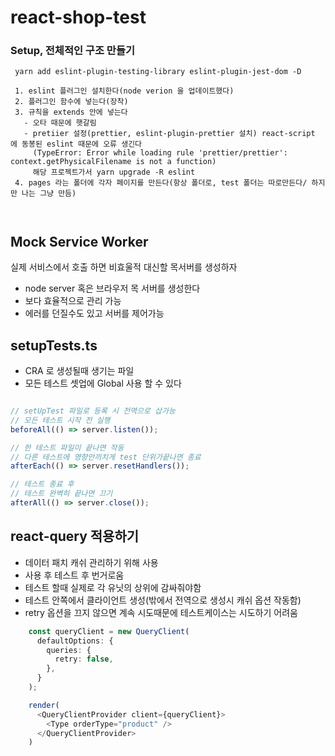 # react-shop-test

                         
### Setup, 전체적인 구조 만들기

```
 yarn add eslint-plugin-testing-library eslint-plugin-jest-dom -D
 
 1. eslint 플러그인 설치한다(node verion 을 업데이트했다)
 2. 플러그인 함수에 넣는다(장착)
 3. 규칙을 extends 안에 넣는다
   - 오타 때문에 햇갈림
   - pretiier 설정(prettier, eslint-plugin-prettier 설치) react-script 에 동봉된 eslint 때문에 오류 생긴다
     (TypeError: Error while loading rule 'prettier/prettier': context.getPhysicalFilename is not a function)
     해당 프로젝트가서 yarn upgrade -R eslint 
 4. pages 라는 폴더에 각자 페이지를 만든다(항상 폴더로, test 폴더는 따로만든다/ 하지만 나는 그냥 만듬)   
 
 
```

## Mock Service Worker
실제 서비스에서 호출 하면 비효울적
대신할 목서버를 생성하자
- node server 혹은 브라우저 목 서버를 생성한다
- 보다 효율적으로 관리 가능
- 에러를 던질수도 있고 서버를 제어가능

## setupTests.ts

- CRA 로 생성될때 생기는 파일
- 모든 테스트 셋업에 Global 사용 할 수 있다
```typescript

// setUpTest 파일로 등록 시 전역으로 삽가능
// 모든 테스트 시작 전 실행 
beforeAll(() => server.listen());

// 한 테스트 파일이 끝나면 작동
// 다른 테스트에 영향안끼치게 test 단위가끝나면 종료
afterEach(() => server.resetHandlers());

// 테스트 종료 후
// 테스트 완벽히 끝나면 끄기
afterAll(() => server.close());

```

## react-query 적용하기

- 데이터 패치 캐쉬 관리하기 위해 사용
- 사용 후 테스트 후 번거로움
- 테스트 할때 실제로 각 유닛의 상위에 감싸줘야함
- 테스트 안쪽에서 클라이언트 생성(밖에서 전역으로 생성시 캐쉬 옵션 작동함)
- retry 옵션을 끄지 않으면 계속 시도때문에 테스트케이스는 시도하기 어려움
~~~typescript jsx
    const queryClient = new QueryClient(
      defaultOptions: {
        queries: {
          retry: false,
        },
      }
    );

    render(
      <QueryClientProvider client={queryClient}>
        <Type orderType="product" />
      </QueryClientProvider>  
    )
~~~